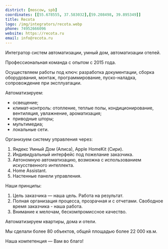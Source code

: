 ```yaml
---
district: [moscow, spb]
coordinates: [[55.678555, 37.583032],[59.208498, 39.895349]]
title: Recota
logo: /img/integrators/recota.webp
phone: 74952666096
website: https://recota.ru
email: info@recota.ru
---
```

Интегратор систем автоматизации, умный дом, автоматизации отелей.

Профессиональная команда с опытом с 2015 года.

Осуществляем работы под ключ: разработка документации, сборка оборудования, монтаж, программирование, пуско-наладка, сопровождение при эксплуатации.

Автоматизируем:
- освещение;
- климат-контроль: отопление, теплые полы, кондиционирование, вентиляция, увлажнение, ароматизация;
- приводные шторы;
- мультимедиа;
- локальные сети.

Организуем систему управления через:
1. Яндекс Умный Дом (Алиса), Apple HomeKit (Сири).
2. Индивидуальный интерфейс под пожелание заказчика.
3. Автономную автоматизацию, возможна с использованием искусственного интеллекта.
4. Home Assistant.
5. Настенные панели управления. 

Наши принципы:
1. Цель заказчика — наша цель. Работа на результат.
2. Полная организация процесса, прозрачная и с отчетами. Свободное время заказчика - наша работа.
3. Внимание к мелочам, бескомпромиссное качество.

Автоматизируем квартиры, дома и отели.

Мы сделали более 80 объектов, общей площадью более 22 000 кв.м.

Наша компетенция — Вам во благо!
